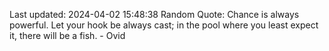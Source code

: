 Last updated: 2024-04-02 15:48:38
Random Quote: Chance is always powerful. Let your hook be always cast; in the pool where you least expect it, there will be a fish. - Ovid